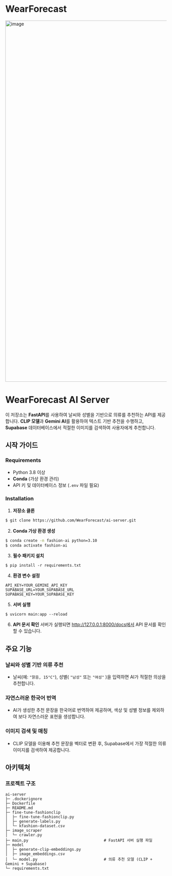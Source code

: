 # WearForecast
<img width="1123" alt="image" src="https://github.com/user-attachments/assets/2ca75475-cca5-4da0-8911-4d2f713803bb" />

# WearForecast AI Server
이 저장소는 **FastAPI**를 사용하여 날씨와 성별을 기반으로 의류를 추천하는 API를 제공합니다. **CLIP 모델**과 **Gemini AI**를 활용하여 텍스트 기반 추천을 수행하고, **Supabase** 데이터베이스에서 적절한 이미지를 검색하여 사용자에게 추천합니다.  

## 시작 가이드
### Requirements
- Python 3.8 이상
- **Conda** (가상 환경 관리) 
- API 키 및 데이터베이스 정보 (`.env` 파일 필요)

### Installation
1. **저장소 클론**  
```bash
$ git clone https://github.com/WearForecast/ai-server.git
```
2. **Conda 가상 환경 생성**
```bash
$ conda create -n fashion-ai python=3.10
$ conda activate fashion-ai
```
3. **필수 패키지 설치**
```
$ pip install -r requirements.txt
```
4. **환경 변수 설정**
```
API_KEY=YOUR_GEMINI_API_KEY
SUPABASE_URL=YOUR_SUPABASE_URL
SUPABASE_KEY=YOUR_SUPABASE_KEY
```
5. **서버 실행**
```
$ uvicorn main:app --reload
```
6. **API 문서 확인**
서버가 실행되면 http://127.0.0.1:8000/docs에서 API 문서를 확인할 수 있습니다.

## 주요 기능  

### 날씨와 성별 기반 의류 추천  
- 날씨(예: `"맑음, 15°C"`), 성별( `"남성"` 또는 `"여성"` )을 입력하면 AI가 적절한 의상을 추천합니다.  

### 자연스러운 한국어 번역  
- AI가 생성한 추천 문장을 한국어로 번역하여 제공하며, 색상 및 성별 정보를 제외하여 보다 자연스러운 표현을 생성합니다.  

### 이미지 검색 및 매칭  
- CLIP 모델을 이용해 추천 문장을 벡터로 변환 후, Supabase에서 가장 적절한 의류 이미지를 검색하여 제공합니다.

## 아키텍쳐
### 프로젝트 구조
```plaintext
ai-server
├─ .dockerignore
├─ Dockerfile
├─ README.md
├─ fine-tune-fashionclip
│  ├─ fine-tune-fashionclip.py
│  ├─ generate-labels.py
│  └─ kfashion-dataset.csv
├─ image_scraper
│  └─ crawler.py
├─ main.py                                 # FastAPI 서버 실행 파일
├─ model
│  ├─ generate-clip-embeddings.py
│  ├─ image_embeddings.csv
│  └─ model.py                             # 의류 추천 모델 (CLIP + Gemini + Supabase)
└─ requirements.txt
```
